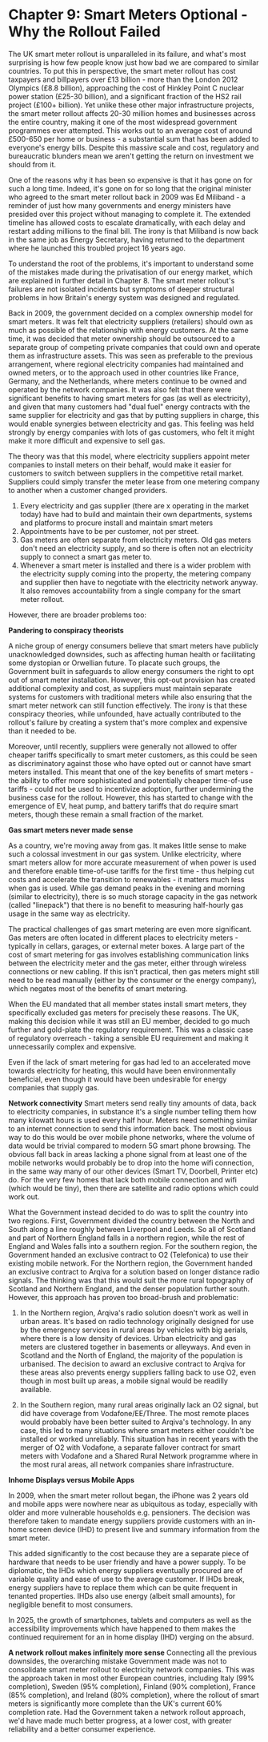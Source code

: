 # Chapter 9: Smart Meters Optional - Why the Rollout Failed

The UK smart meter rollout is unparalleled in its failure, and what's most surprising is how few people know just how bad we are compared to similar countries. To put this in perspective, the smart meter rollout has cost taxpayers and billpayers over £13 billion - more than the London 2012 Olympics (£8.8 billion), approaching the cost of Hinkley Point C nuclear power station (£25-30 billion), and a significant fraction of the HS2 rail project (£100+ billion). Yet unlike these other major infrastructure projects, the smart meter rollout affects 20-30 million homes and businesses across the entire country, making it one of the most widespread government programmes ever attempted. This works out to an average cost of around £500-650 per home or business - a substantial sum that has been added to everyone's energy bills. Despite this massive scale and cost, regulatory and bureaucratic blunders mean we aren't getting the return on investment we should from it.

One of the reasons why it has been so expensive is that it has gone on for such a long time. Indeed, it's gone on for so long that the original minister who agreed to the smart meter rollout back in 2009 was Ed Miliband - a reminder of just how many governments and energy ministers have presided over this project without managing to complete it. The extended timeline has allowed costs to escalate dramatically, with each delay and restart adding millions to the final bill. The irony is that Miliband is now back in the same job as Energy Secretary, having returned to the department where he launched this troubled project 16 years ago.

To understand the root of the problems, it's important to understand some of the mistakes made during the privatisation of our energy market, which are explained in further detail in Chapter 8. The smart meter rollout's failures are not isolated incidents but symptoms of deeper structural problems in how Britain's energy system was designed and regulated. 

Back in 2009, the government decided on a complex ownership model for smart meters. It was felt that electricity suppliers (retailers) should own as much as possible of the relationship with energy customers. At the same time, it was decided that meter ownership should be outsourced to a separate group of competing private companies that could own and operate them as infrastructure assets. This was seen as preferable to the previous arrangement, where regional electricity companies had maintained and owned meters, or to the approach used in other countries like France, Germany, and the Netherlands, where meters continue to be owned and operated by the network companies. It was also felt that there were significant benefits to having smart meters for gas (as well as electricity), and given that many customers had "dual fuel" energy contracts with the same supplier for electricity and gas that by putting suppliers in charge, this would enable synergies between electricity and gas. This feeling was held strongly by energy companies with lots of gas customers, who felt it might make it more difficult and expensive to sell gas.

The theory was that this model, where electricity suppliers appoint meter companies to install meters on their behalf, would make it easier for customers to switch between suppliers in the competitive retail market. Suppliers could simply transfer the meter lease from one metering company to another when a customer changed providers.

1. Every electricity and gas supplier (there are x operating in the market today) have had to build and maintain their own departments, systems and platforms to procure install and maintain smart meters
2. Appointments have to be per customer, not per street.
3. Gas meters are often separate from electricity meters. Old gas meters don't need an electricity supply, and so there is often not an electricity supply to connect a smart gas meter to. 
4. Whenever a smart meter is installed and there is a wider problem with the electricity supply coming into the property, the metering company and supplier then have to negotiate with the electricity network anyway. It also removes accountability from a single company for the smart meter rollout. 

However, there are broader problems too:

**Pandering to conspiracy theorists**

A niche group of energy consumers believe that smart meters have publicly unacknowledged downsides, such as affecting human health or facilitating some dystopian or Orwellian future. To placate such groups, the Government built in safeguards to allow energy consumers the right to opt out of smart meter installation. However, this opt-out provision has created additional complexity and cost, as suppliers must maintain separate systems for customers with traditional meters while also ensuring that the smart meter network can still function effectively. The irony is that these conspiracy theories, while unfounded, have actually contributed to the rollout's failure by creating a system that's more complex and expensive than it needed to be. 

Moreover, until recently, suppliers were generally not allowed to offer cheaper tariffs specifically to smart meter customers, as this could be seen as discriminatory against those who have opted out or cannot have smart meters installed. This meant that one of the key benefits of smart meters - the ability to offer more sophisticated and potentially cheaper time-of-use tariffs - could not be used to incentivize adoption, further undermining the business case for the rollout. However, this has started to change with the emergence of EV, heat pump, and battery tariffs that do require smart meters, though these remain a small fraction of the market. 

**Gas smart meters never made sense**

As a country, we're moving away from gas. It makes little sense to make such a colossal investment in our gas system. Unlike electricity, where smart meters allow for more accurate measurement of when power is used and therefore enable time-of-use tariffs for the first time - thus helping cut costs and accelerate the transition to renewables - it matters much less when gas is used. While gas demand peaks in the evening and morning (similar to electricity), there is so much storage capacity in the gas network (called "linepack") that there is no benefit to measuring half-hourly gas usage in the same way as electricity.

The practical challenges of gas smart metering are even more significant. Gas meters are often located in different places to electricity meters - typically in cellars, garages, or external meter boxes. A large part of the cost of smart metering for gas involves establishing communication links between the electricity meter and the gas meter, either through wireless connections or new cabling. If this isn't practical, then gas meters might still need to be read manually (either by the consumer or the energy company), which negates most of the benefits of smart metering.

When the EU mandated that all member states install smart meters, they specifically excluded gas meters for precisely these reasons. The UK, making this decision while it was still an EU member, decided to go much further and gold-plate the regulatory requirement. This was a classic case of regulatory overreach - taking a sensible EU requirement and making it unnecessarily complex and expensive.

Even if the lack of smart metering for gas had led to an accelerated move towards electricity for heating, this would have been environmentally beneficial, even though it would have been undesirable for energy companies that supply gas.

**Network connectivity**
Smart meters send really tiny amounts of data, back to electricity companies, in substance it's a single number telling them how many kilowatt hours is used every half hour. Meters need something similar to an internet connection to send this information back. The most obvious way to do this would be over mobile phone networks, where the volume of data would be trivial compared to modern 5G smart phone browsing. The obvious fall back in areas lacking a phone signal from at least one of the mobile networks would probably be to drop into the home wifi connection, in the same way many of our other devices (Smart TV, Doorbell, Printer etc) do. For the very few homes that lack both mobile connection and wifi (which would be tiny), then there are satellite and radio options which could work out.

What the Government instead decided to do was to split the country into two regions. First, Government divided the country between the North and South along a line roughly between Liverpool and Leeds. So all of Scotland and part of Northern England falls in a northern region, while the rest of England and Wales falls into a southern region. For the southern region, the Government handed an exclusive contract to O2 (Telefonica) to use their existing mobile network. For the Northern region, the Government handed an exclusive contract to Arqiva for a solution based on longer distance radio signals. The thinking was that this would suit the more rural topography of Scotland and Northern England, and the denser population further south. However, this approach has proven too broad-brush and problematic:

1. In the Northern region, Arqiva's radio solution doesn't work as well in urban areas. It's based on radio technology originally designed for use by the emergency services in rural areas by vehicles with big aerials, where there is a low density of devices. Urban electricity and gas meters are clustered together in basements or alleyways. And even in Scotland and the North of England, the majority of the population is urbanised. The decision to award an exclusive contract to Arqiva for these areas also prevents energy suppliers falling back to use O2, even though in most built up areas, a mobile signal would be readilly available.

2. In the Southern region, many rural areas originally lack an O2 signal, but did have coverage from Vodafone/EE/Three. The most remote places would probably have been better suited to Arqiva's technology. In any case, this led to many situations where smart meters either couldn't be installed or worked unreliably. This situation has in recent years with the merger of O2 with Vodafone, a separate fallover contract for smart meters with Vodafone and a Shared Rural Network programme where in the most rural areas, all network companies share infrastructure.

**Inhome Displays versus Mobile Apps**

In 2009, when the smart meter rollout began, the iPhone was 2 years old and mobile apps were nowhere near as ubiquitous as today, especially with older and more vulnerable households e.g. pensioners. The decision was therefore taken to mandate energy suppliers provide customers with an in-home screen device (IHD) to present live and summary information from the smart meter.

This added significantly to the cost because they are a separate piece of hardware that needs to be user friendly and have a power supply. To be diplomatic, the IHDs which energy suppliers eventually procured are of variable quality and ease of use to the average customer. If IHDs break, energy suppliers have to replace them which can be quite frequent in tenanted properties. IHDs also use energy (albeit small amounts), for negligible benefit to most consumers.

In 2025, the growth of smartphones, tablets and computers as well as the accessibility improvements which have happened to them makes the continued requirement for an in home display (IHD) verging on the absurd.

**A network rollout makes infinitely more sense**
Connecting all the previous downsides, the overarching mistake Government made was not to consolidate smart meter rollout to electricity network companies. This was the approach taken in most other European countries, including Italy (99% completion), Sweden (95% completion), Finland (90% completion), France (85% completion), and Ireland (80% completion), where the rollout of smart meters is significantly more complete than the UK's current 60% completion rate. Had the Government taken a network rollout approach, we'd have made much better progress, at a lower cost, with greater reliability and a better consumer experience.

